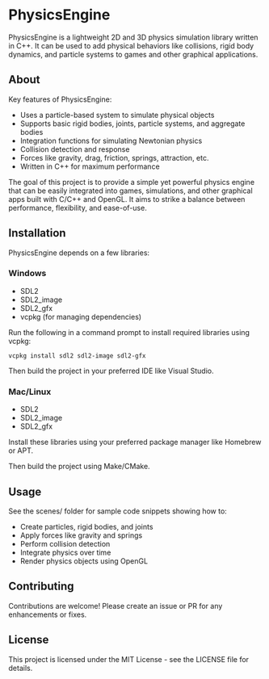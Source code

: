 # PhysicsEngine

PhysicsEngine is a lightweight 2D and 3D physics simulation library written in C++. It can be used to add physical behaviors like collisions, rigid body dynamics, and particle systems to games and other graphical applications. 

## About

Key features of PhysicsEngine:

- Uses a particle-based system to simulate physical objects
- Supports basic rigid bodies, joints, particle systems, and aggregate bodies
- Integration functions for simulating Newtonian physics
- Collision detection and response 
- Forces like gravity, drag, friction, springs, attraction, etc.
- Written in C++ for maximum performance

The goal of this project is to provide a simple yet powerful physics engine that can be easily integrated into games, simulations, and other graphical apps built with C/C++ and OpenGL. It aims to strike a balance between performance, flexibility, and ease-of-use.

## Installation

PhysicsEngine depends on a few libraries:

### Windows

- SDL2
- SDL2_image
- SDL2_gfx
- vcpkg (for managing dependencies)

Run the following in a command prompt to install required libraries using vcpkg:

```
vcpkg install sdl2 sdl2-image sdl2-gfx
```

Then build the project in your preferred IDE like Visual Studio.

### Mac/Linux

- SDL2 
- SDL2_image
- SDL2_gfx

Install these libraries using your preferred package manager like Homebrew or APT.

Then build the project using Make/CMake.

## Usage

See the scenes/ folder for sample code snippets showing how to:

- Create particles, rigid bodies, and joints
- Apply forces like gravity and springs 
- Perform collision detection
- Integrate physics over time
- Render physics objects using OpenGL

## Contributing

Contributions are welcome! Please create an issue or PR for any enhancements or fixes.

## License

This project is licensed under the MIT License - see the LICENSE file for details.
